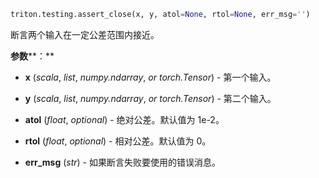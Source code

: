```python
triton.testing.assert_close(x, y, atol=None, rtol=None, err_msg='')
```


断言两个输入在一定公差范围内接近。


**参数****：**

* **x** (*scala*, *list*, *numpy.ndarray*, *or* *torch.Tensor*) - 第一个输入。

* **y** (*scala*, *list*, *numpy.ndarray*, *or* *torch.Tensor*) - 第二个输入。

* **atol** (*float*, *optional*) - 绝对公差。默认值为 1e-2。

* **rtol** (*float*, *optional*) - 相对公差。默认值为 0。

* **err_msg** (*str*) - 如果断言失败要使用的错误消息。

